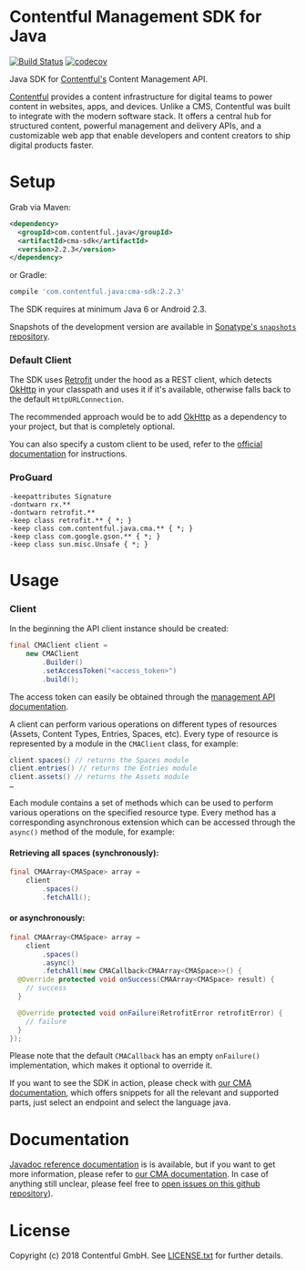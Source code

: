 Contentful Management SDK for Java
==================================

[![Build Status](https://travis-ci.org/contentful/contentful-management.java.svg)](https://travis-ci.org/contentful/contentful-management.java/builds#)
[![codecov](https://codecov.io/gh/contentful/contentful-management.java/branch/master/graph/badge.svg)](https://codecov.io/gh/contentful/contentful-management.java)

Java SDK for [Contentful's][1] Content Management API.

[Contentful][1] provides a content infrastructure for digital teams to power content in websites, apps, and devices. Unlike a CMS, Contentful was built to integrate with the modern software stack. It offers a central hub for structured content, powerful management and delivery APIs, and a customizable web app that enable developers and content creators to ship digital products faster.

Setup
=====

Grab via Maven:
```xml
<dependency>
  <groupId>com.contentful.java</groupId>
  <artifactId>cma-sdk</artifactId>
  <version>2.2.3</version>
</dependency>
```
or Gradle:
```groovy
compile 'com.contentful.java:cma-sdk:2.2.3'
```

The SDK requires at minimum Java 6 or Android 2.3.

Snapshots of the development version are available in [Sonatype's `snapshots` repository][snap].

### Default Client

The SDK uses [Retrofit][2] under the hood as a REST client, which detects [OkHttp][3] in your classpath and uses it if it's available, otherwise falls back to the default `HttpURLConnection`.

The recommended approach would be to add [OkHttp][3] as a dependency to your project, but that is completely optional.

You can also specify a custom client to be used, refer to the [official documentation][4] for instructions.

### ProGuard

```
-keepattributes Signature
-dontwarn rx.**
-dontwarn retrofit.**
-keep class retrofit.** { *; }
-keep class com.contentful.java.cma.** { *; }
-keep class com.google.gson.** { *; }
-keep class sun.misc.Unsafe { *; }
```

Usage
=====

### Client

In the beginning the API client instance should be created:

```java
final CMAClient client =
    new CMAClient
        .Builder()
        .setAccessToken("<access_token>")
        .build();
```

The access token can easily be obtained through the [management API documentation](https://www.contentful.com/developers/docs/references/authentication/#getting-a-personal-access-token).

A client can perform various operations on different types of resources (Assets, Content Types, Entries, Spaces, etc). Every type of resource is represented by a module in the `CMAClient` class, for example:

```java
client.spaces() // returns the Spaces module
client.entries() // returns the Entries module
client.assets() // returns the Assets module
…
```

Each module contains a set of methods which can be used to perform various operations on the specified resource type. Every method has a corresponding asynchronous extension which can be accessed through the `async()` method of the module, for example:

#### Retrieving all spaces (synchronously):

```java
final CMAArray<CMASpace> array =
    client
        .spaces()
        .fetchAll();
```

#### or asynchronously:

```java
final CMAArray<CMASpace> array =
    client
        .spaces()
        .async()
        .fetchAll(new CMACallback<CMAArray<CMASpace>>() {
  @Override protected void onSuccess(CMAArray<CMASpace> result) {
    // success
  }

  @Override protected void onFailure(RetrofitError retrofitError) {
    // failure
  }
});
```

Please note that the default `CMACallback` has an empty `onFailure()` implementation, which makes it optional to override it.

If you want to see the SDK in action, please check with [our CMA documentation][docs], which offers snippets for all the relevant and supported parts, just select an endpoint and select the language java.

Documentation
=============

[Javadoc reference documentation][4] is is available, but if you want to get more information, please refer to [our CMA documentation][docs]. In case of anything still unclear, please feel free to [open issues on this github repository](../../issues)).

License
=======

Copyright (c) 2018 Contentful GmbH. See [LICENSE.txt][5] for further details.


 [1]: https://www.contentful.com
 [2]: https://square.github.io/retrofit
 [3]: https://square.github.io/okhttp
 [4]: https://contentful.github.io/contentful-management.java
 [5]: LICENSE.txt
 [snap]: https://oss.sonatype.org/content/repositories/snapshots/
 [docs]: https://www.contentful.com/developers/docs/references/content-management-api/
